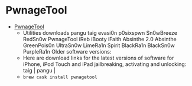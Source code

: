 # PwnageTool
- [PwnageTool](https://iphoneroot.com/utilities/#PwnageTool)
  -  Utilities downloads pangu taig evasi0n p0sixspwn Sn0wBreeze RedSn0w PwnageTool iReb iBooty iFaith Absinthe 2.0 Absinthe GreenPois0n UltraSn0w LimeRa1n Spirit BlackRa1n BlackSn0w PurpleRa1n  Older software versions:
  - Here are download links for the latest versions of software for iPhone, iPod Touch and iPad jailbreaking, activating and unlocking: taig | pangu |
  - `brew cask install pwnagetool`

